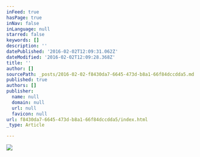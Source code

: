 ```yaml
---
inFeed: true
hasPage: true
inNav: false
inLanguage: null
starred: false
keywords: []
description: ''
datePublished: '2016-02-02T12:09:31.062Z'
dateModified: '2016-02-02T12:09:28.368Z'
title: ''
author: []
sourcePath: _posts/2016-02-02-f8430da7-6645-473d-b8a1-66f84dccdda5.md
published: true
authors: []
publisher:
  name: null
  domain: null
  url: null
  favicon: null
url: f8430da7-6645-473d-b8a1-66f84dccdda5/index.html
_type: Article

---
```

![](https://the-grid-user-content.s3-us-west-2.amazonaws.com/83b6337f-006d-4a9d-9518-25c100afac28.jpg)